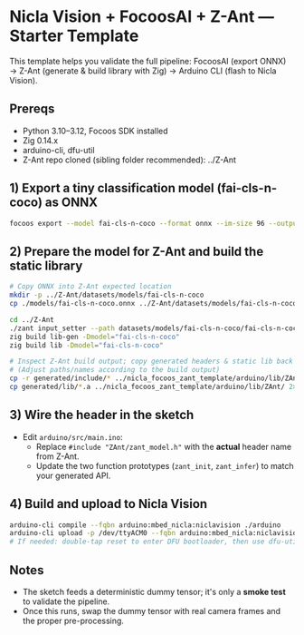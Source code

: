 # Nicla Vision + FocoosAI + Z-Ant — Starter Template

This template helps you validate the full pipeline:
FocoosAI (export ONNX) → Z-Ant (generate & build library with Zig) → Arduino CLI (flash to Nicla Vision).

## Prereqs
- Python 3.10–3.12, Focoos SDK installed
- Zig 0.14.x
- arduino-cli, dfu-util
- Z-Ant repo cloned (sibling folder recommended): ../Z-Ant

## 1) Export a tiny classification model (fai-cls-n-coco) as ONNX
```bash
focoos export --model fai-cls-n-coco --format onnx --im-size 96 --output-dir ./models
```

## 2) Prepare the model for Z-Ant and build the static library
```bash
# Copy ONNX into Z-Ant expected location
mkdir -p ../Z-Ant/datasets/models/fai-cls-n-coco
cp ./models/fai-cls-n-coco.onnx ../Z-Ant/datasets/models/fai-cls-n-coco/fai-cls-n-coco.onnx

cd ../Z-Ant
./zant input_setter --path datasets/models/fai-cls-n-coco/fai-cls-n-coco.onnx --shape 1,3,96,96
zig build lib-gen -Dmodel="fai-cls-n-coco"
zig build lib -Dmodel="fai-cls-n-coco"

# Inspect Z-Ant build output; copy generated headers & static lib back into this project:
# (Adjust paths/names according to the build output)
cp -r generated/include/* ../nicla_focoos_zant_template/arduino/lib/ZAnt/ 2>/dev/null || true
cp generated/lib/*.a ../nicla_focoos_zant_template/arduino/lib/ZAnt/ 2>/dev/null || true
```

## 3) Wire the header in the sketch
- Edit `arduino/src/main.ino`:
  - Replace `#include "ZAnt/zant_model.h"` with the **actual** header name from Z-Ant.
  - Update the two function prototypes (`zant_init`, `zant_infer`) to match your generated API.

## 4) Build and upload to Nicla Vision
```bash
arduino-cli compile --fqbn arduino:mbed_nicla:niclavision ./arduino
arduino-cli upload -p /dev/ttyACM0 --fqbn arduino:mbed_nicla:niclavision ./arduino
# If needed: double-tap reset to enter DFU bootloader, then use dfu-util
```

## Notes
- The sketch feeds a deterministic dummy tensor; it's only a **smoke test** to validate the pipeline.
- Once this runs, swap the dummy tensor with real camera frames and the proper pre-processing.